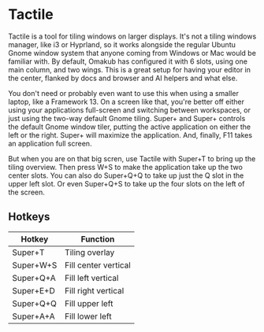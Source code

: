 # Tactile

Tactile is a tool for tiling windows on larger displays. It's not a tiling windows manager, like i3 or Hyprland, so it works alongside the regular Ubuntu Gnome window system that anyone coming from Windows or Mac would be familiar with. By default, Omakub has configured it with 6 slots, using one main column, and two wings. This is a great setup for having your editor in the center, flanked by docs and browser and AI helpers and what else.

You don't need or probably even want to use this when using a smaller laptop, like a Framework 13. On a screen like that, you're better off either using your applications full-screen and switching between workspaces, or just using the two-way default Gnome tiling. Super+<arrow left> and Super+<arrow right> controls the default Gnome window tiler, putting the active application on either the left or the right. Super+<arrow up> will maximize the application. And, finally, F11 takes an application full screen.

But when you are on that big scren, use Tactile with Super+T to bring up the tiling overview. Then press W+S to make the application take up the two center slots. You can also do Super+Q+Q to take up just the Q slot in the upper left slot. Or even Super+Q+S to take up the four slots on the left of the screen.

## Hotkeys

| Hotkey        | Function             |
| ------------- | -------------------- |
| Super+T       | Tiling overlay       |
| Super+W+S     | Fill center vertical |
| Super+Q+A     | Fill left vertical   |
| Super+E+D     | Fill right vertical  |
| Super+Q+Q     | Fill upper left      |
| Super+A+A     | Fill lower left      |
